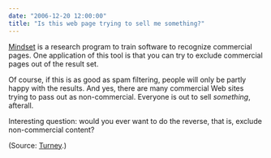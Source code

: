 ```yaml
---
date: "2006-12-20 12:00:00"
title: "Is this web page trying to sell me something?"
---
```




[Mindset](https://labs.yahoo.com/) is a research program to train software to recognize commercial pages. One application of this tool is that you can try to exclude commercial pages out of the result set.

Of course, if this is as good as spam filtering, people will only be partly happy with the results. And yes, there are many commercial Web sites trying to pass out as non-commercial. Everyone is out to sell <em>something</em>, afterall.

Interesting question: would you ever want to do the reverse, that is, exclude non-commercial content?

(Source: [Turney](http://www.apperceptual.com/).)

